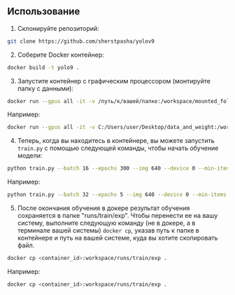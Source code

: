 ## Использование

1. Склонируйте репозиторий:

```bash
git clone https://github.com/sherstpasha/yolov9
```

2. Соберите Docker контейнер:

```bash
docker build -t yolo9 .
```

3. Запустите контейнер с графическим процессором (монтируйте папку с данными):

```bash
docker run --gpus all -it -v /путь/к/вашей/папке:/workspace/mounted_folder yolo9
```

Например:
 ```bash
docker run --gpus all -it -v C:/Users/user/Desktop/data_and_weight:/workspace/mounted_folder yolo9
```


4. Теперь, когда вы находитесь в контейнере, вы можете запустить `train.py` с помощью следующей команды, чтобы начать обучение модели:

```bash
python train.py --batch 16 --epochs 300 --img 640 --device 0 --min-items 0 --data path/to/data.yaml --weights path/to/weights.pt --cfg models/detect/gelan-c.yaml --hyp hyp.scratch-high.yaml
```

Например:
```bash
python train.py --batch 32 --epochs 5 --img 640 --device 0 --min-items 0 --data mounted_folder/data/data.yaml --project mounted_folder/ --weights mounted_folder/gelan-c.pt --cfg models/detect/gelan-c.yaml --hyp hyp.scratch-high.yaml --workers 0
```

5. После окончания обучения в докере результат обучения сохраняется в папке "runs/train/exp". Чтобы перенести ее на вашу систему, выполните следующую команду (не в докере, а в терминале вашей системы) `docker cp`, указав путь к папке в контейнере и путь на вашей системе, куда вы хотите скопировать файл.

```bash
docker cp <container_id>:workspace/runs/train/exp .
```

Например:

```bash
docker cp <container_id>:workspace/runs/train/exp .
```